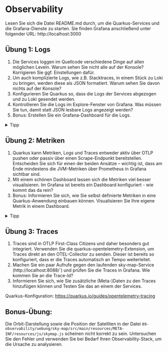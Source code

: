 # Observability

Lesen Sie sich die Datei README.md durch, um die Quarkus-Services und die Grafana-Dienste zu starten.
Sie finden Grafana anschließend unter folgender URL: http://localhost:3000

## Übung 1: Logs

1. Die Services loggen im Quellcode verschiedene Dinge auf allen möglichen Leveln. Warum sehen Sie nicht alle auf der Konsole? Korrigieren Sie ggf.
   Einstellungen dafür.
2. Um auch komplizierte Logs, wie z.B. Stacktraces, in einem Stück zu Loki zu bringen, werden diese als JSON formatiert. Warum sehen Sie davon nichts auf der
   Konsole?
3. Konfigurieren Sie Quarkus so, dass die Logs der Services abgezogen und zu Loki gesendet werden.
4. Kontrollieren Sie die Logs im Explore-Fenster von Grafana. Was müssen Sie tun, damit statt JSON lesbare Logs angezeigt werden?
5. Bonus: Erstellen Sie ein Grafana-Dashboard für die Logs.

<details> 
<summary>Tipp</summary>

Es gibt verschiedene Möglichkeiten, Logs nach Loki zu senden. Da der OTEL-Collector jedoch bereits so konfiguriert ist, dass er Logs über OTLP an Loki
weiterleitet, sollten wir diesen Weg bevorzugen.
Siehe dazu: https://quarkus.io/guides/opentelemetry-logging. Verwenden Sie entweder den HTTP- oder den gRPC-Endpunkt des OTEL-Collectors.

Hinweis: Die Übertragung von Logs über OTLP ist ein relativ neues Feature in der Observability-Welt und befindet sich bei Quarkus derzeit noch im
Preview-Status.
Die Cloud-Native-Community bewegt sich jedoch zunehmend in Richtung einer Vereinheitlichung aller Telemetriedatenströme über OTLP.
</details>

## Übung 2: Metriken

1. Quarkus kann Metriken, Logs und Traces entweder aktiv über OTLP pushen oder passiv über einen Scrape-Endpunkt bereitstellen. Entscheiden Sie sich für einen
   der beiden Ansätze – wichtig ist, dass am Ende mindestens die JVM-Metriken über Prometheus in Grafana sichtbar sind.
2. Mit einem schönen Dashboard lassen sich die Metriken viel besser visualisieren. Im Grafana ist bereits ein Dashboard konfiguriert - wie kommt das da rein?
3. Bonus: Informieren Sie sich, wie Sie selbst definierte Metriken in eine Quarkus-Anwendung einbauen können. Visualisieren Sie Ihre eigene Metrik in einem
   Dashboard.

<details> 
<summary>Tipp</summary>

* Startpunkt Metriken über OTLP: https://quarkus.io/guides/opentelemetry-metrics
* Startpunkt Metrik scrapen: https://exceptionly.com/2022/01/18/monitoring-quarkus-with-prometheus-and-grafana/

</details>

## Übung 3: Traces

1. Traces sind in OTLP First-Class Citizens und daher besonders gut integriert.
   Verwenden Sie die quarkus-opentelemetry-Extension, um Traces direkt an den OTEL-Collector zu senden.
   Dieser ist bereits so konfiguriert, dass er die Traces automatisch an Tempo weiterleitet.
2. Machen Sie ein paar Aufrufe gegen den laufenden sky-map-Service (http://localhost:8088/`) und prüfen Sie die Traces in Grafana.
   Wie kommen Sie an die Trace-Id?
3. Informieren Sie sich, wie Sie zusätzliche (Meta-)Daten zu den Traces hinzufügen können und Testen Sie das an einem der Services.

Quarkus-Konfiguration: https://quarkus.io/guides/opentelemetry-tracing

## Bonus-Übung:

Die Orbit-Darstellung sowie die Position der Satelliten in der Datei
`09-observability/uebung/sky-map/src/main/resources/META-INF/resources/js/skymap.js`
scheinen nicht korrekt zu sein.
Untersuchen Sie den Fehler und verwenden Sie bei Bedarf Ihren Observability-Stack, um die Ursache zu analysieren.
